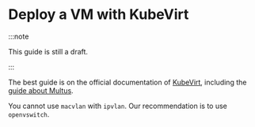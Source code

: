 # Deploy a VM with KubeVirt

:::note

This guide is still a draft.

:::

The best guide is on the official documentation of [KubeVirt](https://kubevirt.io/user-guide/virtual_machines/virtual_machine_instances/), including the [guide about Multus](https://kubevirt.io/2018/attaching-to-multiple-networks.html).

You cannot use `macvlan` with `ipvlan`. Our recommendation is to use `openvswitch`.
